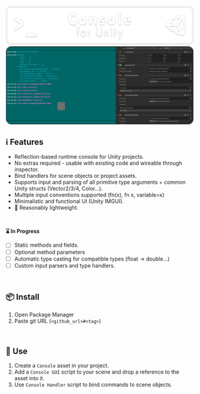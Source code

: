 ![](/.github/banner.png?raw=true "")
![](/.github/gallery.png?raw=true "")


## ℹ️ Features

* Reflection-based runtime console for Unity projects.
* No extras required - usable with existing code and wireable through inspector.
* Bind handlers for scene objects or project assets.
* Supports input and parsing of all primitive type arguments + common Unity structs (Vector2/3/4, Color...).
* Multiple input conventions supported (fn(x), fn x, variable=x)
* Minimalistic and functional UI (Unity IMGUI).
* 🤞 Reasonably lightweight.
<br/>


**⌛ In Progress**

* [ ] Static methods and fields.
* [ ] Optional method parameters
* [ ] Automatic type casting for compatible types (float -> double...)
* [ ] Custom input parsers and type handlers.

<br/>

## 📦 Install

1. Open Package Manager
2. Paste git URL (`<github_url>#<tag>`)


<br/>

## 🚀 Use


1. Create a `Console` asset in your project.
2. Add a `Console GUI` script to your scene and drop a reference to the asset into it.
3. Use `Console Handler` script to bind commands to scene objects.


